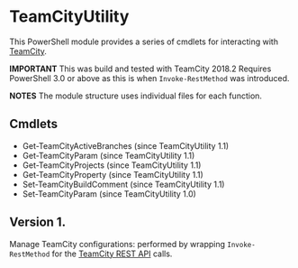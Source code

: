 # TeamCityUtility
This PowerShell module provides a series of cmdlets for interacting with [TeamCity](https://confluence.jetbrains.com/display/TCD18/Extending+TeamCity).

**IMPORTANT** 
 This was build and tested with TeamCity 2018.2
 Requires PowerShell 3.0 or above as this is when `Invoke-RestMethod` was introduced.

**NOTES** 
 The module structure uses individual files for each function.

## Cmdlets

* Get-TeamCityActiveBranches (since TeamCityUtility 1.1)
* Get-TeamCityParam (since TeamCityUtility 1.1)
* Get-TeamCityProjects (since TeamCityUtility 1.1)
* Get-TeamCityProperty (since TeamCityUtility 1.1)
* Set-TeamCityBuildComment (since TeamCityUtility 1.1)
* Set-TeamCityParam (since TeamCityUtility 1.0)

## Version 1.

Manage TeamCity configurations: performed by wrapping `Invoke-RestMethod` for the [TeamCity REST API](https://confluence.jetbrains.com/display/TCD18/REST+API) calls.
